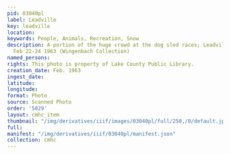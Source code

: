 ```yaml
---
pid: 03040pl
label: Leadville
key: leadville
location: 
keywords: People, Animals, Recreation, Snow
description: A portion of the huge crowd at the dog sled races; Leadville Winter Carnival
  Feb 22-24 1963 (Wingenbach Collection)
named_persons: 
rights: This photo is property of Lake County Public Library.
creation_date: Feb. 1963
ingest_date: 
latitude: 
longitude: 
format: Photo
source: Scanned Photo
order: '5029'
layout: cmhc_item
thumbnail: "/img/derivatives/iiif/images/03040pl/full/250,/0/default.jpg"
full: 
manifest: "/img/derivatives/iiif/03040pl/manifest.json"
collection: cmhc
---
```


